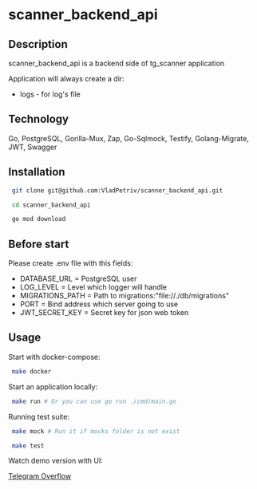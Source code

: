 # scanner_backend_api

## Description

scanner_backend_api is a backend side of tg_scanner application

Application will always create a dir:

- logs - for log's file

## Technology

Go, PostgreSQL, Gorilla-Mux, Zap, Go-Sqlmock, Testify, Golang-Migrate, JWT, Swagger

## Installation

```bash
 git clone git@github.com:VladPetriv/scanner_backend_api.git

 cd scanner_backend_api

 go mod download

```

## Before start

Please create .env file with this fields:

- DATABASE_URL = PostgreSQL user
- LOG_LEVEL = Level which logger will handle
- MIGRATIONS_PATH = Path to migrations:"file://./db/migrations"
- PORT = Bind address which server going to use
- JWT_SECRET_KEY = Secret key for json web token

## Usage

Start with docker-compose:

```bash
 make docker
```

Start an application locally:

```bash
 make run # Or you can use go run ./cmd/main.go
```

Running test suite:

```bash
 make mock # Run it if mocks folder is not exist

 make test
```

Watch demo version with UI:

[Telegram Overflow](https://telegram-overflow.herokuapp.com/)
